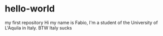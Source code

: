 # hello-world
my first repository
Hi my name is Fabio, I'm a student of the University of L'Aquila in Italy. BTW Italy sucks
